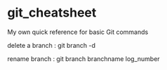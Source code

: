 # git_cheatsheet
My own quick reference for basic Git commands

delete a branch :
git branch -d

rename branch :
git branch branchname log_number
